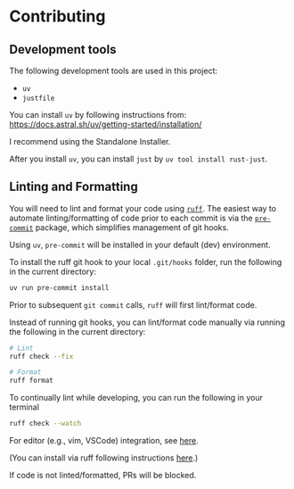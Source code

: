 # Contributing

## Development tools

The following development tools are used in this project:
- `uv`
- `justfile`

You can install `uv` by following instructions from:
https://docs.astral.sh/uv/getting-started/installation/

I recommend using the Standalone Installer.

After you install `uv`, you can install `just` by `uv tool install
rust-just`.

## Linting and Formatting

You will need to lint and format your code using [`ruff`][2]. The easiest way
to automate linting/formatting of code prior to each commit is via the
[`pre-commit`][1] package, which simplifies management of git hooks.

Using `uv`, `pre-commit` will be installed in your default (dev)
environment.

To install the ruff git hook to your local `.git/hooks` folder, run
the following in the current directory:

```bash
uv run pre-commit install
```

Prior to subsequent `git commit` calls, `ruff` will first lint/format code.

Instead of running git hooks, you can lint/format code manually via running the
following in the current directory:

```bash
# Lint
ruff check --fix

# Format
ruff format
```

To continually lint while developing, you can
run the following in your terminal

```bash
ruff check --watch
```

For editor (e.g., vim, VSCode) integration, see [here][4].

(You can install via ruff following instructions [here][3].)

If code is not linted/formatted, PRs will be blocked.

[1]: https://pre-commit.com
[2]: https://github.com/astral-sh/ruff
[3]: https://docs.astral.sh/ruff/installation
[4]: https://docs.astral.sh/ruff/editors/setup
